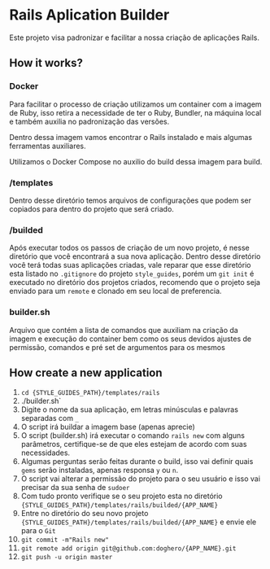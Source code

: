 # Rails Aplication Builder

Este projeto visa padronizar e facilitar a nossa criação de aplicações Rails.

## How it works?

### Docker
Para facilitar o processo de criação utilizamos um container com a imagem de Ruby, isso retira a necessidade de ter o Ruby, Bundler, na máquina local e também auxilia no padronização das versões.

Dentro dessa imagem vamos encontrar o Rails instalado e mais algumas ferramentas auxiliares.

Utilizamos o Docker Compose no auxilio do build dessa imagem para build.

### /templates
Dentro desse diretório temos arquivos de configurações que podem ser copiados para dentro do projeto que será criado.

### /builded
Após executar todos os passos de criação de um novo projeto, é nesse diretório que você encontrará a sua nova aplicação.
Dentro desse diretório você terá todas suas aplicações criadas, vale reparar que esse diretório esta listado no `.gitignore` do projeto `style_guides`, porém um `git init` é executado no diretório dos projetos criados, recomendo que o projeto seja enviado para um `remote` e clonado em seu local de preferencia.

### builder.sh
Arquivo que contém a lista de comandos que auxiliam na criação da imagem e execução do container bem como os seus devidos ajustes de permissão, comandos e pré set de argumentos para os mesmos

## How create a new application

1. `cd {STYLE_GUIDES_PATH}/templates/rails`
2. ./builder.sh`
3. Digite o nome da sua aplicação, em letras minúsculas e palavras separadas com `_`
4. O script irá buildar a imagem base (apenas aprecie)
5. O script (builder.sh) irá executar o comando `rails new` com alguns parâmetros, certifique-se de que eles estejam de acordo com suas necessidades.
6. Algumas perguntas serão feitas durante o build, isso vai definir quais `gems` serão instaladas, apenas responsa `y` ou `n`.
7. O script vai alterar a permissão do projeto para o seu usuário e isso vai precisar da sua senha de `sudoer`
8. Com tudo pronto verifique se o seu projeto esta no diretório `{STYLE_GUIDES_PATH}/templates/rails/builded/{APP_NAME}`
9. Entre no diretório do seu novo projeto `{STYLE_GUIDES_PATH}/templates/rails/builded/{APP_NAME}` e envie ele para o `Git`
  1. `git commit -m"Rails new"`
  2. `git remote add origin git@github.com:doghero/{APP_NAME}.git`
  3. `git push -u origin master`
